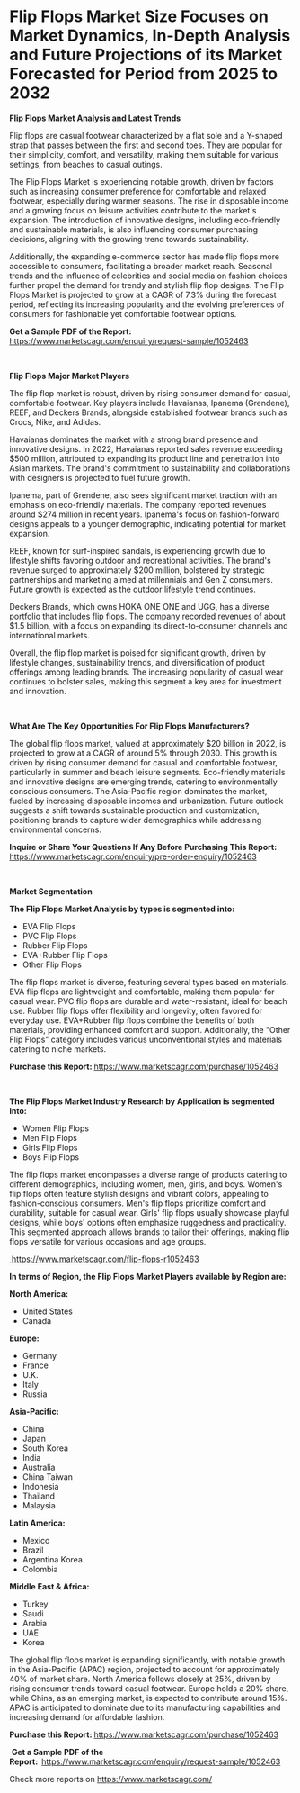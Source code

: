<p><h1>Flip Flops Market Size Focuses on Market Dynamics, In-Depth Analysis and Future Projections of its Market Forecasted for Period from 2025 to 2032</h1></p><p><strong>Flip Flops Market Analysis and Latest Trends</strong></p>
<p><p>Flip flops are casual footwear characterized by a flat sole and a Y-shaped strap that passes between the first and second toes. They are popular for their simplicity, comfort, and versatility, making them suitable for various settings, from beaches to casual outings.</p><p>The Flip Flops Market is experiencing notable growth, driven by factors such as increasing consumer preference for comfortable and relaxed footwear, especially during warmer seasons. The rise in disposable income and a growing focus on leisure activities contribute to the market's expansion. The introduction of innovative designs, including eco-friendly and sustainable materials, is also influencing consumer purchasing decisions, aligning with the growing trend towards sustainability.</p><p>Additionally, the expanding e-commerce sector has made flip flops more accessible to consumers, facilitating a broader market reach. Seasonal trends and the influence of celebrities and social media on fashion choices further propel the demand for trendy and stylish flip flop designs. The Flip Flops Market is projected to grow at a CAGR of 7.3% during the forecast period, reflecting its increasing popularity and the evolving preferences of consumers for fashionable yet comfortable footwear options.</p></p>
<p><strong>Get a Sample PDF of the Report:&nbsp;</strong> <a href="https://www.marketscagr.com/enquiry/request-sample/1052463?utm_campaign=1868&utm_medium=2&utm_source=Github&utm_content=ia&utm_term=07022025&utm_id=flip-flops">https://www.marketscagr.com/enquiry/request-sample/1052463</a></p>
<p>&nbsp;</p>
<p><strong>Flip Flops Major Market Players</strong></p>
<p><p>The flip flop market is robust, driven by rising consumer demand for casual, comfortable footwear. Key players include Havaianas, Ipanema (Grendene), REEF, and Deckers Brands, alongside established footwear brands such as Crocs, Nike, and Adidas.</p><p>Havaianas dominates the market with a strong brand presence and innovative designs. In 2022, Havaianas reported sales revenue exceeding $500 million, attributed to expanding its product line and penetration into Asian markets. The brand's commitment to sustainability and collaborations with designers is projected to fuel future growth.</p><p>Ipanema, part of Grendene, also sees significant market traction with an emphasis on eco-friendly materials. The company reported revenues around $274 million in recent years. Ipanema's focus on fashion-forward designs appeals to a younger demographic, indicating potential for market expansion.</p><p>REEF, known for surf-inspired sandals, is experiencing growth due to lifestyle shifts favoring outdoor and recreational activities. The brand's revenue surged to approximately $200 million, bolstered by strategic partnerships and marketing aimed at millennials and Gen Z consumers. Future growth is expected as the outdoor lifestyle trend continues.</p><p>Deckers Brands, which owns HOKA ONE ONE and UGG, has a diverse portfolio that includes flip flops. The company recorded revenues of about $1.5 billion, with a focus on expanding its direct-to-consumer channels and international markets.</p><p>Overall, the flip flop market is poised for significant growth, driven by lifestyle changes, sustainability trends, and diversification of product offerings among leading brands. The increasing popularity of casual wear continues to bolster sales, making this segment a key area for investment and innovation.</p></p>
<p>&nbsp;</p>
<p><strong>What Are The Key Opportunities For Flip Flops Manufacturers?</strong></p>
<p><p>The global flip flops market, valued at approximately $20 billion in 2022, is projected to grow at a CAGR of around 5% through 2030. This growth is driven by rising consumer demand for casual and comfortable footwear, particularly in summer and beach leisure segments. Eco-friendly materials and innovative designs are emerging trends, catering to environmentally conscious consumers. The Asia-Pacific region dominates the market, fueled by increasing disposable incomes and urbanization. Future outlook suggests a shift towards sustainable production and customization, positioning brands to capture wider demographics while addressing environmental concerns.</p></p>
<p><strong>Inquire or Share Your Questions If Any Before Purchasing This Report:</strong> <a href="https://www.marketscagr.com/enquiry/pre-order-enquiry/1052463?utm_campaign=1868&utm_medium=2&utm_source=Github&utm_content=ia&utm_term=07022025&utm_id=flip-flops">https://www.marketscagr.com/enquiry/pre-order-enquiry/1052463</a></p>
<p>&nbsp;</p>
<p><strong>Market Segmentation</strong></p>
<p><strong>The Flip Flops Market Analysis by types is segmented into:</strong></p>
<p><ul><li>EVA Flip Flops</li><li>PVC Flip Flops</li><li>Rubber Flip Flops</li><li>EVA+Rubber Flip Flops</li><li>Other Flip Flops</li></ul></p>
<p><p>The flip flops market is diverse, featuring several types based on materials. EVA flip flops are lightweight and comfortable, making them popular for casual wear. PVC flip flops are durable and water-resistant, ideal for beach use. Rubber flip flops offer flexibility and longevity, often favored for everyday use. EVA+Rubber flip flops combine the benefits of both materials, providing enhanced comfort and support. Additionally, the "Other Flip Flops" category includes various unconventional styles and materials catering to niche markets.</p></p>
<p><strong>Purchase this Report:&nbsp;</strong><a href="https://www.marketscagr.com/purchase/1052463?utm_campaign=1868&utm_medium=2&utm_source=Github&utm_content=ia&utm_term=07022025&utm_id=flip-flops">https://www.marketscagr.com/purchase/1052463</a></p>
<p>&nbsp;</p>
<p><strong>The Flip Flops Market Industry Research by Application is segmented into:</strong></p>
<p><ul><li>Women Flip Flops</li><li>Men Flip Flops</li><li>Girls Flip Flops</li><li>Boys Flip Flops</li></ul></p>
<p><p>The flip flops market encompasses a diverse range of products catering to different demographics, including women, men, girls, and boys. Women's flip flops often feature stylish designs and vibrant colors, appealing to fashion-conscious consumers. Men's flip flops prioritize comfort and durability, suitable for casual wear. Girls' flip flops usually showcase playful designs, while boys' options often emphasize ruggedness and practicality. This segmented approach allows brands to tailor their offerings, making flip flops versatile for various occasions and age groups.</p></p>
<p><a href="https://www.marketscagr.com/flip-flops-r1052463?utm_campaign=1868&utm_medium=2&utm_source=Github&utm_content=ia&utm_term=07022025&utm_id=flip-flops">&nbsp;https://www.marketscagr.com/flip-flops-r1052463</a></p>
<p><strong>In terms of Region, the Flip Flops Market Players available by Region are:</strong></p>
<p>
    <p> <strong> North America: </strong>
        <ul>
            <li>United States</li>
            <li>Canada</li>
        </ul>
        </p> 
    <p> <strong> Europe: </strong>
        <ul>
            <li>Germany</li>
            <li>France</li>
            <li>U.K.</li>
            <li>Italy</li>
            <li>Russia</li>
        </ul>
        </p> 
    <p> <strong> Asia-Pacific: </strong>
        <ul>
            <li>China</li>
            <li>Japan</li>
            <li>South Korea</li>
            <li>India</li>
            <li>Australia</li>
            <li>China Taiwan</li>
            <li>Indonesia</li>
            <li>Thailand</li>
            <li>Malaysia</li>
        </ul>
        </p> 
    <p> <strong> Latin America: </strong>
        <ul>
            <li>Mexico</li>
            <li>Brazil</li>
            <li>Argentina Korea</li>
            <li>Colombia</li>
        </ul>
        </p> 
    <p> <strong> Middle East & Africa: </strong>
        <ul>
            <li>Turkey</li>
            <li>Saudi</li>
            <li>Arabia</li>
            <li>UAE</li>
            <li>Korea</li>
        </ul>
    </p>
    </p>
<p><p>The global flip flops market is expanding significantly, with notable growth in the Asia-Pacific (APAC) region, projected to account for approximately 40% of market share. North America follows closely at 25%, driven by rising consumer trends toward casual footwear. Europe holds a 20% share, while China, as an emerging market, is expected to contribute around 15%. APAC is anticipated to dominate due to its manufacturing capabilities and increasing demand for affordable fashion.</p></p>
<p><strong>Purchase this Report: </strong><a href="https://www.marketscagr.com/purchase/1052463?utm_campaign=1868&utm_medium=2&utm_source=Github&utm_content=ia&utm_term=07022025&utm_id=flip-flops">https://www.marketscagr.com/purchase/1052463</a></p>
<p>&nbsp;<strong>Get a Sample PDF of the Report:&nbsp;&nbsp;</strong><a href="https://www.marketscagr.com/enquiry/request-sample/1052463?utm_campaign=1868&utm_medium=2&utm_source=Github&utm_content=ia&utm_term=07022025&utm_id=flip-flops">https://www.marketscagr.com/enquiry/request-sample/1052463</a></p>
<p><strong></strong></p>
<p>Check more reports on <a href="https://www.marketscagr.com/?utm_campaign=1868&utm_medium=2&utm_source=Github&utm_content=ia&utm_term=07022025&utm_id=flip-flops">https://www.marketscagr.com/</a></p>